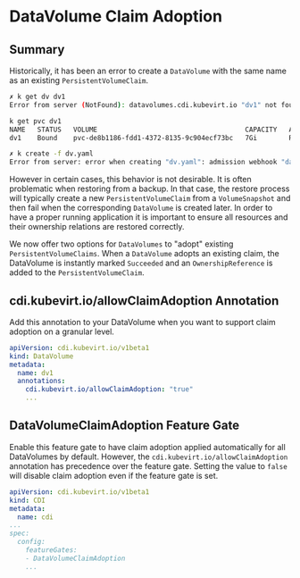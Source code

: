 # DataVolume Claim Adoption

## Summary

Historically, it has been an error to create a `DataVolume` with the same name as an existing `PersistentVolumeClaim`.

```bash
✗ k get dv dv1
Error from server (NotFound): datavolumes.cdi.kubevirt.io "dv1" not found

k get pvc dv1
NAME   STATUS   VOLUME                                     CAPACITY   ACCESS MODES   STORAGECLASS      AGE
dv1    Bound    pvc-de8b1186-fdd1-4372-8135-9c904ecf73bc   7Gi        RWX            rook-ceph-block   9m7s

✗ k create -f dv.yaml
Error from server: error when creating "dv.yaml": admission webhook "datavolume-validate.cdi.kubevirt.io" denied the request:  Destination PVC default/dv1 already exists
```

However in certain cases, this behavior is not desirable.  It is often problematic when restoring from a backup.  In that case, the restore process will typically create a new `PersistentVolumeClaim` from a `VolumeSnapshot` and then fail when the corresponding `DataVolume` is created later.  In order to have a proper running application it is important to ensure all resources and their ownership relations are restored correctly.

We now offer two options for `DataVolumes` to "adopt" existing `PersistentVolumeClaims`.  When a `DataVolume` adopts an existing claim, the DataVolume is instantly marked `Succeeded` and an `OwnershipReference` is added to the `PersistentVolumeClaim`.

## cdi.kubevirt.io/allowClaimAdoption Annotation

Add this annotation to your DataVolume when you want to support claim adoption on a granular level.

```yaml
apiVersion: cdi.kubevirt.io/v1beta1
kind: DataVolume
metadata:
  name: dv1
  annotations:
    cdi.kubevirt.io/allowClaimAdoption: "true"
    ...
```

## DataVolumeClaimAdoption Feature Gate

Enable this feature gate to have claim adoption applied automatically for all DataVolumes by default.  However, the `cdi.kubevirt.io/allowClaimAdoption` annotation has precedence over the feature gate.  Setting the value to `false` will disable claim adoption even if the feature gate is set.

```yaml
apiVersion: cdi.kubevirt.io/v1beta1
kind: CDI
metadata:
  name: cdi
...
spec:
  config:
    featureGates:
    - DataVolumeClaimAdoption
    ...
```
